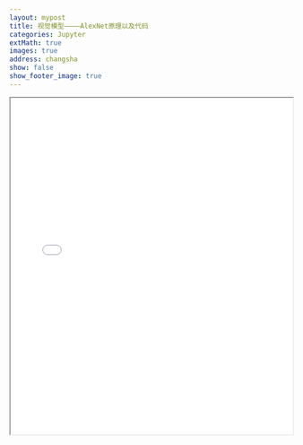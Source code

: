 ```yaml
---
layout: mypost
title: 视觉模型————AlexNet原理以及代码
categories: Jupyter
extMath: true
images: true
address: changsha
show: false
show_footer_image: true
---
```


<iframe src="{{ site.baseurl }}/code/AlexNet.html" width="100%" height="600px"></iframe>